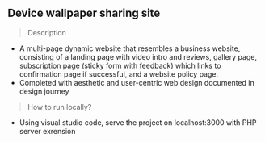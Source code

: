 ## Device wallpaper sharing site

> Description

- A multi-page dynamic website that resembles a business website, consisting of
  a landing page with video intro and reviews, gallery page, subscription page
  (sticky form with feedback) which links to confirmation page if successful,
  and a website policy page.
- Completed with aesthetic and user-centric web design documented in design
  journey

> How to run locally?

- Using visual studio code, serve the project on localhost:3000 with PHP server
  exrension
